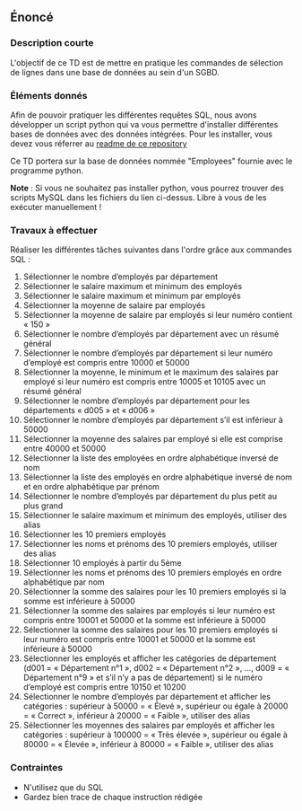 ## Énoncé

### Description courte

L'objectif de ce TD est de mettre en pratique les commandes de sélection de lignes dans une base de données au sein d'un SGBD.

### Éléments donnés 

Afin de pouvoir pratiquer les différentes requêtes SQL, nous avons développer un script python qui va vous permettre d'installer différentes bases de données avec des données intégrées. Pour les installer, vous devez vous réferrer au <a href="https://github.com/Microleadoff/database-installer-py" title="repository du code python d'installation des bases de données" target="_blank">readme de ce repository</a>

Ce TD portera sur la base de données nommée "Employees" fournie avec le programme python.

**Note** : Si vous ne souhaitez pas installer python, vous pourrez trouver des scripts MySQL dans les fichiers du lien ci-dessus. Libre à vous de les exécuter manuellement !

### Travaux à effectuer

Réaliser les différentes tâches suivantes dans l'ordre grâce aux commandes SQL :


1. Sélectionner le nombre d’employés par département
2. Sélectionner le salaire maximum et minimum des employés
3. Sélectionner le salaire maximum et minimum par employés
4. Sélectionner la moyenne de salaire par employés
5. Sélectionner la moyenne de salaire par employés si leur numéro contient « 150 »
6. Sélectionner le nombre d’employés par département avec un résumé général
7. Sélectionner le nombre d’employés par département si leur numéro d’employé est compris entre 10000 et 50000
8. Sélectionner la moyenne, le minimum et le maximum des salaires par employé si leur numéro est compris entre 10005 et 10105 avec un résumé général
9. Sélectionner le nombre d’employés par département pour les départements « d005 » et « d006 »
10. Sélectionner le nombre d’employés par département s’il est inférieur à 50000
11. Sélectionner la moyenne des salaires par employé si elle est comprise entre 40000 et 50000
12. Sélectionner la liste des employées en ordre alphabétique inversé de nom
13. Sélectionner la liste des employés en ordre alphabétique inversé de nom et en ordre alphabétique par prénom
14. Sélectionner le nombre d’employés par département du plus petit au plus grand
15. Sélectionner le salaire maximum et minimum des employés, utiliser des alias
16. Sélectionner les 10 premiers employés
17. Sélectionner les noms et prénoms des 10 premiers employés, utiliser des alias
18. Sélectionner 10 employés à partir du 5ème
19. Sélectionner les noms et prénoms des 10 premiers employés en ordre alphabétique par nom
20. Sélectionner la somme des salaires pour les 10 premiers employés si la somme est inférieure à 50000
21. Sélectionner la somme des salaires par employés si leur numéro est compris entre 10001 et 50000 et la somme est inférieure à 50000
22. Sélectionner la somme des salaires pour les 10 premiers employés si leur numéro est compris entre 10001 et 50000 et la somme est inférieure à 50000
23. Sélectionner les employés et afficher les catégories de département (d001 = « Département n°1 », d002 = « Département n°2 », …, d009 = « Département n°9 » et s’il n’y a pas de département) si le numéro d’employé est compris entre 10150 et 10200
24. Sélectionner le nombre d’employés par département et afficher les catégories : supérieur à 50000 = « Élevé », supérieur ou égale à 20000 = « Correct », inférieur à 20000 = « Faible », utiliser des alias
25. Sélectionner les moyennes des salaires par employés et afficher les catégories : supérieur à 100000 = « Très élevée », supérieur ou égale à 80000 = « Élevée », inférieur à 80000 = « Faible », utiliser des alias

### Contraintes

- N'utilisez que du SQL
- Gardez bien trace de chaque instruction rédigée
